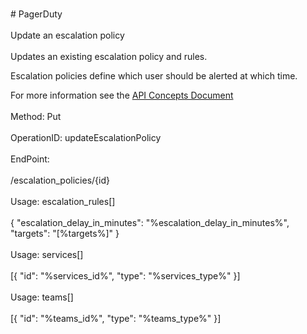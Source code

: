 <br>#     PagerDuty</br>
<br>Update an escalation policy</br>
<br>Updates an existing escalation policy and rules.

Escalation policies define which user should be alerted at which time.

For more information see the [API Concepts Document](../../docs/CONCEPTS.md#escalation-policies)
</br>
<br>Method: Put</br>
<br>OperationID: updateEscalationPolicy</br>
<br>EndPoint:</br>
<br>/escalation_policies/{id}</br>
<br>Usage: escalation_rules[]</br>
<br>{
  "escalation_delay_in_minutes": "%escalation_delay_in_minutes%",
  "targets": "[%targets%]"
}</br>
<br>Usage: services[]</br>
<br>[{
  "id": "%services_id%",
  "type": "%services_type%"
}]</br>
<br>Usage: teams[]</br>
<br>[{
  "id": "%teams_id%",
  "type": "%teams_type%"
}]</br>
